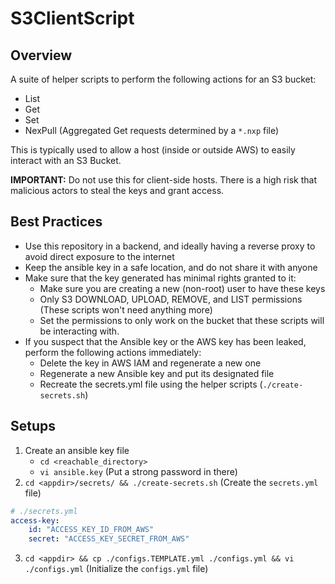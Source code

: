 # S3ClientScript

## Overview

A suite of helper scripts to perform the following actions for an S3 bucket:
* List
* Get
* Set
* NexPull (Aggregated Get requests determined by a `*.nxp` file)

This is typically used to allow a host (inside or outside AWS) to easily interact with an S3 Bucket.

**IMPORTANT:** Do not use this for client-side hosts. There is a high risk that malicious actors to steal the keys and grant access. 

## Best Practices
* Use this repository in a backend, and ideally having a reverse proxy to avoid direct exposure to the internet
* Keep the ansible key in a safe location, and do not share it with anyone
* Make sure that the key generated has minimal rights granted to it:
    * Make sure you are creating a new (non-root) user to have these keys
    * Only S3 DOWNLOAD, UPLOAD, REMOVE, and LIST permissions (These scripts won't need anything more)
    * Set the permissions to only work on the bucket that these scripts will be interacting with.
* If you suspect that the Ansible key or the AWS key has been leaked, perform the following actions immediately:
    * Delete the key in AWS IAM and regenerate a new one
    * Regenerate a new Ansible key and put its designated file
    * Recreate the secrets.yml file using the helper scripts (`./create-secrets.sh`)

## Setups

1. Create an ansible key file
    * `cd <reachable_directory>`
    * `vi ansible.key` (Put a strong password in there)
2. `cd <appdir>/secrets/ && ./create-secrets.sh` (Create the `secrets.yml` file)

``` YAML
# ./secrets.yml
access-key:
    id: "ACCESS_KEY_ID_FROM_AWS"
    secret: "ACCESS_KEY_SECRET_FROM_AWS"
```

3. `cd <appdir> && cp ./configs.TEMPLATE.yml ./configs.yml && vi ./configs.yml` (Initialize the `configs.yml` file)
